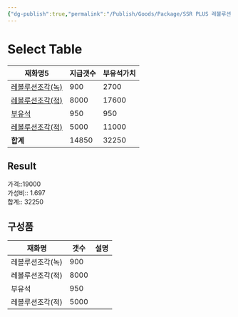 ```yaml
---
{"dg-publish":true,"permalink":"/Publish/Goods/Package/SSR PLUS 레볼루션 스탭업 5/"}
---
```



# Select Table
<div><table class="dataview table-view-table"><thead class="table-view-thead"><tr class="table-view-tr-header"><th class="table-view-th"><span>재화명</span><span class="dataview small-text">5</span></th><th class="table-view-th"><span>지급갯수</span></th><th class="table-view-th"><span>부유석가치</span></th></tr></thead><tbody class="table-view-tbody"><tr><td><span><a data-tooltip-position="top" aria-label="Publish/Goods/Currencies/레볼루션조각(녹).md" data-href="Publish/Goods/Currencies/레볼루션조각(녹).md" href="Publish/Goods/Currencies/레볼루션조각(녹).md" class="internal-link" target="_blank" rel="noopener nofollow">레볼루션조각(녹)</a></span></td><td>900</td><td>2700</td></tr><tr><td><span><a data-tooltip-position="top" aria-label="Publish/Goods/Currencies/레볼루션조각(적).md" data-href="Publish/Goods/Currencies/레볼루션조각(적).md" href="Publish/Goods/Currencies/레볼루션조각(적).md" class="internal-link" target="_blank" rel="noopener nofollow">레볼루션조각(적)</a></span></td><td>8000</td><td>17600</td></tr><tr><td><span><a data-tooltip-position="top" aria-label="Publish/Goods/Currencies/부유석.md" data-href="Publish/Goods/Currencies/부유석.md" href="Publish/Goods/Currencies/부유석.md" class="internal-link" target="_blank" rel="noopener nofollow">부유석</a></span></td><td>950</td><td>950</td></tr><tr><td><span><a data-tooltip-position="top" aria-label="Publish/Goods/Currencies/레볼루션조각(적).md" data-href="Publish/Goods/Currencies/레볼루션조각(적).md" href="Publish/Goods/Currencies/레볼루션조각(적).md" class="internal-link" target="_blank" rel="noopener nofollow">레볼루션조각(적)</a></span></td><td>5000</td><td>11000</td></tr><tr><td><span><strong>합계</strong></span></td><td>14850</td><td>32250</td></tr></tbody></table></div><p><span><h2 data-heading="Result" dir="auto">Result</h2></span></p><span><span>가격::19000 <br></span></span><span><span>가성비:: 1.697 <br></span></span><span><span>합계:: 32250</span></span>

## 구성품
| **재화명**       | **갯수** | 설명 |
| ---------------- | -------- | ---- |
| 레볼루션조각(녹) | 900      |      |
| 레볼루션조각(적) | 8000     |      |
| 부유석           | 950      |      |
| 레볼루션조각(적) | 5000     |      |


